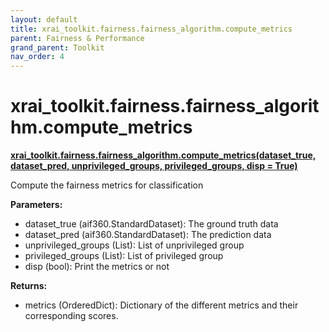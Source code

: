 ```yaml
---
layout: default
title: xrai_toolkit.fairness.fairness_algorithm.compute_metrics
parent: Fairness & Performance
grand_parent: Toolkit
nav_order: 4
---
```


# xrai_toolkit.fairness.fairness_algorithm.compute_metrics
**[xrai_toolkit.fairness.fairness_algorithm.compute_metrics(dataset_true, dataset_pred, unprivileged_groups, privileged_groups, disp = True)](https://github.com/gaberamolete/XRAIToolkit/blob/main/fairness/fairness_algorithm.py)**


Compute the fairness metrics for classification


**Parameters:**
- dataset_true (aif360.StandardDataset): The ground truth data
- dataset_pred (aif360.StandardDataset): The prediction data
- unprivileged_groups (List): List of unprivileged group
- privileged_groups (List): List of privileged group
- disp (bool): Print the metrics or not

**Returns:**
- metrics (OrderedDict): Dictionary of the different metrics and their corresponding scores.